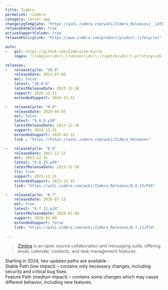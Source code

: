 ```yaml
---
title: Zimbra
permalink: /zimbra
category: server-app
changelogTemplate: "https://wiki.zimbra.com/wiki/Zimbra_Releases/__LATEST__"
releaseDateColumn: true
activeSupportColumn: true
releasePolicyLink: "https://www.zimbra.com/product/product-lifecycle/"

auto:
-   git: https://github.com/Zimbra/zm-build
    regex: ^(?<major>\d+)\.(?<minor>\d+)\.(?<patch>\d+)(\.p(?<tiny>\d+))?$

releases:
-   releaseCycle: "10.0"
    releaseDate: 2023-03-08
    eol: false
    latest: "10.0.6"
    latestReleaseDate: 2023-12-18
    support: 2025-12-31
    extendedSupport: 2026-12-31

-   releaseCycle: "9.0"
    releaseDate: 2020-04-07
    eol: false
    latest: "9.0.0.p38"
    latestReleaseDate: 2023-12-18
    support: 2024-12-31
    extendedSupport: 2025-03-31
    link : "https://https://wiki.zimbra.com/wiki/Zimbra_Releases"

-   releaseCycle: "8.8"
    releaseDate: 2017-12-12
    eol: 2023-12-31
    latest: "8.8.15.p45"
    latestReleaseDate: 2023-12-18
    lts: true
    support: 2023-12-31
    extendedSupport: 2023-12-31
    link: "https://wiki.zimbra.com/wiki/Zimbra_Releases/8.8.15/P45"

-   releaseCycle: "8.7"
    releaseDate: 2016-07-13
    eol: true
    latest: "8.7.11.p14"
    latestReleaseDate: 2020-01-09
    support: 2020-01-09
    extendedSupport: false
    link: "https://wiki.zimbra.com/wiki/Zimbra_Releases/8.7.11/P14"

---
```


> [Zimbra](https://www.zimbra.com/) is an open source collaboration and messaging suite, offering email, calendar, contacts, and task management features.

Starting in 2024, two updates paths are available :  
Stable Path (low impact) – contains only necessary changes, including security and critical bug fixes.  
Feature Path (medium impact) – contains some changes which may cause different behavior, including new features.  
